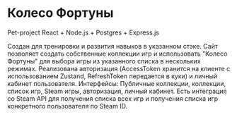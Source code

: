 # Колесо Фортуны
Pet-project
React + Node.js + Postgres + Express.js

Создан для тренировки и развития навыков в указанном стэке.
Сайт позволяет создать собственные коллекции игр и использовать "Колесо Фортуны" для выбора игры из указанного списка в нескольких режимах.
Реализована авторизация (AccessToken хранится на клиенте с использованием Zustand, RefreshToken передается в куки) и личный кабинет пользователя.
Интерфейсы: Публичные коллекции, коллекции, список игр, Steam игры, авторизация, личный кабинет.
Есть интеграция со Steam API для получения списка всех игр и получения списка игр конкретного пользователя по Steam ID.
